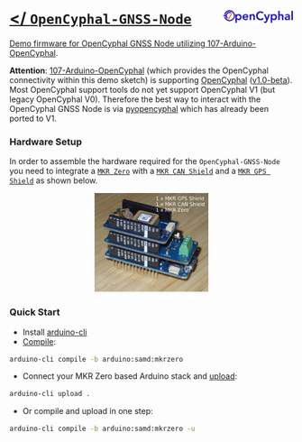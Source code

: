 <a href="https://opencyphal.org/"><img align="right" src="https://raw.githubusercontent.com/107-systems/.github/main/logo/opencyphal.svg" width="25%"></
`OpenCyphal-GNSS-Node`
==================
Demo firmware for OpenCyphal GNSS Node utilizing [107-Arduino-OpenCyphal](https://github.com/107-systems/107-Arduino-OpenCyphal).

**Attention**: [107-Arduino-OpenCyphal](https://github.com/107-systems/107-Arduino-OpenCyphal) (which provides the OpenCyphal connectivity within this demo sketch) is supporting [OpenCyphal](https://opencyphal.org/) ([v1.0-beta](https://opencyphal.org/specification/OpenCyphal_Specification_v1.0-beta.pdf)). Most OpenCyphal support tools do not yet support OpenCyphal V1 (but legacy OpenCyphal V0). Therefore the best way to interact with the OpenCyphal GNSS Node is via [pyopencyphal](https://github.com/OpenCyphal/pyopencyphal) which has already been ported to V1.

### Hardware Setup
In order to assemble the hardware required for the `OpenCyphal-GNSS-Node` you need to integrate a [`MKR Zero`](https://store.arduino.cc/mkr-zero) with a [`MKR CAN Shield`](https://store.arduino.cc/arduino-mkr-can-shield) and a [`MKR GPS Shield`](https://store.arduino.cc/arduino-mkr-gps-shield) as shown below.

<p align="center">
  <img src="opencyphal-gnss-node-arduino-stack.jpg" width="40%">
</p>

### Quick Start
* Install [arduino-cli](https://arduino.github.io/arduino-cli/latest/installation)
* [Compile](https://arduino.github.io/arduino-cli/latest/commands/arduino-cli_compile/):
```bash
arduino-cli compile -b arduino:samd:mkrzero
```
* Connect your MKR Zero based Arduino stack and [upload](https://arduino.github.io/arduino-cli/latest/commands/arduino-cli_upload/):
```bash
arduino-cli upload .
```
* Or compile and upload in one step:
```bash
arduino-cli compile -b arduino:samd:mkrzero -u
```
